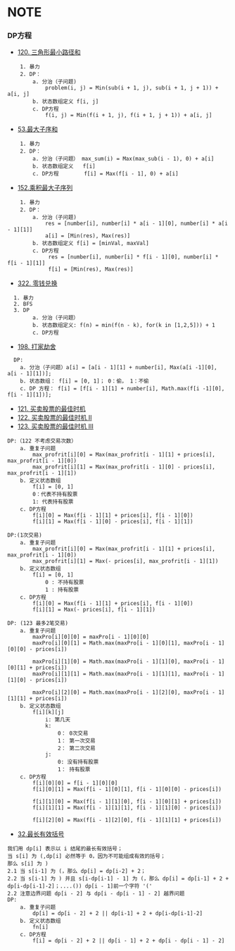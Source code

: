 # NOTE

 
### DP方程
- [120. 三角形最小路径和](https://leetcode-cn.com/problems/triangle/description/)
```
    1. 暴力
    2. DP：
        a. 分治（子问题) 
            problem(i, j) = Min(sub(i + 1, j), sub(i + 1, j + 1)) + a[i, j]
        b. 状态数组定义 f[i, j]
        c. DP方程 
            f(i, j) = Min(f(i + 1, j), f(i + 1, j + 1)) + a[i, j]
```

- [53.最大子序和](https://leetcode-cn.com/problems/maximum-subarray/)
 ```
     1. 暴力
     2. DP：
         a. 分治（子问题） max_sum(i) = Max(max_sub(i - 1), 0) + a[i]
         b. 状态数组定义   f[i]
         c. DP方程        f[i] = Max(f[i - 1], 0) + a[i]
```

- [152.乘积最大子序列](https://leetcode-cn.com/problems/maximum-product-subarray/submissions/)
 ```
     1. 暴力
     2. DP：
         a. 分治（子问题)
             res = [number[i], number[i] * a[i - 1][0], number[i] * a[i - 1][1]]
             a[i] = [Min(res), Max(res)]
         b. 状态数组定义 f[i] = [minVal, maxVal]
         c. DP方程 
              res = [number[i], number[i] * f[i - 1][0], number[i] * f[i - 1][1]]
              f[i] = [Min(res), Max(res)]
```

- [322. 零钱兑换](https://leetcode-cn.com/problems/coin-change/)
```
  1. 暴力
  2. BFS
  3. DP
        a. 分治（子问题）
        b. 状态数组定义: f(n) = min(f(n - k), for(k in [1,2,5])) + 1
        c. DP方程
 ```

- [198. 打家劫舍](https://leetcode-cn.com/problems/house-robber/)
```
  DP:
    a. 分治（子问题）a[i] = [a[i - 1][1] + number[i], Max(a[i -1][0], a[i - 1][1])];
    b. 状态数组： f[i] = [0, 1]； 0：偷， 1：不偷
    c. DP 方程： f[i] = [f[i - 1][1] + number[i], Math.max(f[i -1][0], f[i - 1][1])];
```

- [121. 买卖股票的最佳时机](https://leetcode-cn.com/problems/best-time-to-buy-and-sell-stock/)
- [122. 买卖股票的最佳时机 II](https://leetcode-cn.com/problems/best-time-to-buy-and-sell-stock-ii/)
- [123. 买卖股票的最佳时机 III](https://leetcode-cn.com/problems/best-time-to-buy-and-sell-stock-iii/)
```
DP:（122 不考虑交易次数）
    a. 重复子问题
        max_profrit[i][0] = Max(max_profrit[i - 1][1] + prices[i], max_profrit[i - 1][0])
        max_profrit[i][1] = Max(max_profrit[i - 1][0] - prices[i], max_profrit[i - 1][1])
    b. 定义状态数组
        f[i] = [0, 1]
        0：代表不持有股票
        1: 代表持有股票
    c. DP方程
        f[i][0] = Max(f[i - 1][1] + prices[i], f[i - 1][0])
        f[i][1] = Max(f[i - 1][0] - prices[i], f[i - 1][1])

DP:(1次交易)
    a. 重复子问题
        max_profrit[i][0] = Max(max_profrit[i - 1][1] + prices[i], max_profrit[i - 1][0])
        max_profrit[i][1] = Max(- prices[i], max_profrit[i - 1][1])
    b. 定义状态数组
        f[i] = [0, 1]
            0 : 不持有股票
            1 : 持有股票
    c. DP方程
        f[i][0] = Max(f[i - 1][1] + prices[i], f[i - 1][0])
        f[i][1] = Max(- prices[i], f[i - 1][1])

DP: (123 最多2笔交易)
    a. 重复子问题
        maxPro[i][0][0] = maxPro[i - 1][0][0]
        maxPro[i][0][1] = Math.max(maxPro[i - 1][0][1], maxPro[i - 1][0][0] - prices[i])

        maxPro[i][1][0] = Math.max(maxPro[i - 1][1][0], maxPro[i - 1][0][1] + prices[i])
        maxPro[i][1][1] = Math.max(maxPro[i - 1][1][1], maxPro[i - 1][1][0] - prices[i])

        maxPro[i][2][0] = Math.max(maxPro[i - 1][2][0], maxPro[i - 1][1][1] + prices[i])
    b. 定义状态数组
        f[i][k][j]
            i: 第几天
            k: 
                0： 0次交易
                1： 第一次交易
                2： 第二次交易
            j: 
                0: 没有持有股票
                1： 持有股票
    c. DP方程
        f[i][0][0] = f[i - 1][0][0]
        f[i][0][1] = Max(f[i - 1][0][1], f[i - 1][0][0] - prices[i])

        f[i][1][0] = Max(f[i - 1][1][0], f[i - 1][0][1] + prices[i])
        f[i][1][1] = Max(f[i - 1][1][1], f[i - 1][1][0] - prices[i])

        f[i][2][0] = Max(f[i - 1][2][0], f[i - 1][1][1] + prices[i])
```
- [32.最长有效括号](https://leetcode-cn.com/problems/longest-valid-parentheses/submissions/)
```
我们用 dp[i] 表示以 i 结尾的最长有效括号；
当 s[i] 为 (,dp[i] 必然等于 0，因为不可能组成有效的括号；
那么 s[i] 为 )
2.1 当 s[i-1] 为 (，那么 dp[i] = dp[i-2] + 2；
2.2 当 s[i-1] 为 ) 并且 s[i-dp[i-1] - 1] 为 (，那么 dp[i] = dp[i-1] + 2 + dp[i-dp[i-1]-2]；....()) dp[i - 1]前一个字符 '('
2.2 注意边界问题 dp[i - 2] 与 dp[i - dp[i - 1] - 2] 越界问题
DP:
    a. 重复子问题
        dp[i] = dp[i - 2] + 2 || dp[i-1] + 2 + dp[i-dp[i-1]-2]      
    b. 定义状态数组
        fn[i]
    c. DP方程
        f[i] = dp[i - 2] + 2 || dp[i - 1] + 2 + dp[i - dp[i - 1] - 2]
```